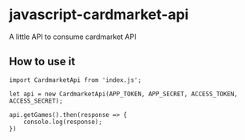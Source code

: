 # javascript-cardmarket-api
A little API to consume cardmarket API

## How to use it
```
import CardmarketApi from 'index.js'; 

let api = new CardmarketApi(APP_TOKEN, APP_SECRET, ACCESS_TOKEN, ACCESS_SECRET);

api.getGames().then(response => {
    console.log(response); 
})
```
